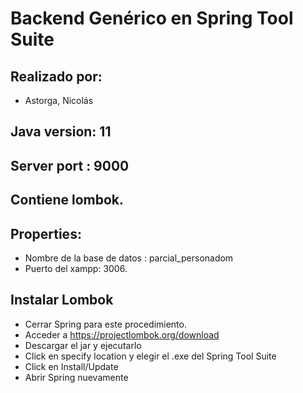 # Backend Genérico en Spring Tool Suite

## Realizado por:

* Astorga, Nicolás

## Java version: 11

## Server port : 9000

## Contiene lombok.

## Properties:
* Nombre de la base de datos : parcial_personadom
* Puerto del xampp: 3006.

## Instalar Lombok
* Cerrar Spring para este procedimiento.
* Acceder a https://projectlombok.org/download
* Descargar el jar y ejecutarlo
* Click en specify location y elegir el .exe del Spring Tool Suite
* Click en Install/Update
* Abrir Spring nuevamente
